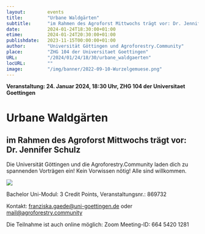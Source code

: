 ```yaml
---
layout:        events
title:         "Urbane Waldgärten"
subtitle:      "im Rahmen des Agroforst Mittwochs trägt vor: Dr. Jennifer Schulz"
date:          2024-01-24T18:30:00+01:00
etime:         2024-01-24T20:30:00+01:00
publishdate:   2023-11-15T00:00:00+01:00
author:        "Universität Göttingen und Agroforestry.Community"
place:         "ZHG 104 der Universitaet Goettingen"
URL:           "/2024/01/24/18/30/urbane_waldgaerten"
locURL:        ""
image:         "/img/banner/2022-09-10-Wurzelgemuese.png"
---
```


**Veranstaltung: 24. Januar 2024, 18:30 Uhr, ZHG 104 der Universitaet Goettingen**

Urbane Waldgärten
===========

im Rahmen des Agroforst Mittwochs trägt vor: Dr. Jennifer Schulz
-----------

  Die Universität Göttingen und die
Agroforestry.Community laden dich
zu spannenden Vorträgen ein!
Kein Vorwissen nötig!
Alle sind willkommen.

![](/img/event/2023-11-15-RingvorlesungAgroforestry.Community.png)

Bachelor Uni-Modul:
3 Credit Points, 
Veranstaltungsnr.:
869732

Kontakt: franziska.gaede@uni-goettingen.de  oder mail@agroforestry.community

Die Teilnahme ist  auch online möglich: Zoom Meeting-ID:
664 5420 1281

